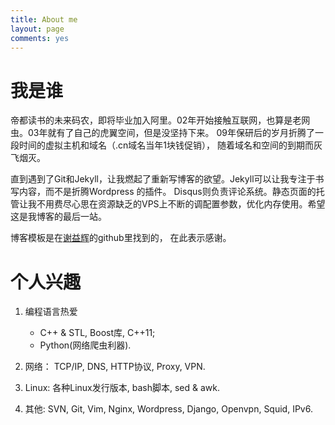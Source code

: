 ```yaml
---
title: About me
layout: page
comments: yes
---
```


# 我是谁

帝都读书的未来码农，即将毕业加入阿里。02年开始接触互联网，也算是老网虫。03年就有了自己的虎翼空间，但是没坚持下来。 09年保研后的岁月折腾了一段时间的虚拟主机和域名（.cn域名当年1块钱促销）， 随着域名和空间的到期而灰飞烟灭。

直到遇到了Git和Jekyll，让我燃起了重新写博客的欲望。Jekyll可以让我专注于书写内容，而不是折腾Wordpress 的插件。 Disqus则负责评论系统。静态页面的托管让我不用费尽心思在资源缺乏的VPS上不断的调配置参数，优化内存使用。希望这是我博客的最后一站。

博客模板是在[谢益辉](http://yihui.name/)的github里找到的， 在此表示感谢。

# 个人兴趣

1. 编程语言热爱
    - C++ & STL, Boost库, C++11;
    - Python(网络爬虫利器).

2. 网络： TCP/IP, DNS, HTTP协议, Proxy, VPN.
3. Linux: 各种Linux发行版本, bash脚本, sed & awk.
4. 其他: SVN, Git, Vim, Nginx, Wordpress, Django, Openvpn, Squid, IPv6.

